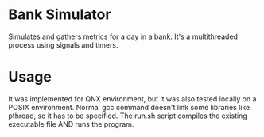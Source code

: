 # Bank Simulator
Simulates and gathers metrics for a day in a bank. It's a multithreaded process using signals and timers.

# Usage
It was implemented for QNX environment, but it was also tested locally on a POSIX environment. Normal gcc command doesn't
link some libraries like pthread, so it has to be specified. The run.sh script compiles the existing executable file AND
runs the program.

